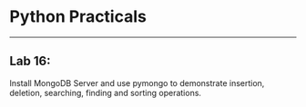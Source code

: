 # Python Practicals

---
## Lab 16: 

Install MongoDB Server and use pymongo to demonstrate insertion, deletion, searching, finding and sorting operations.  